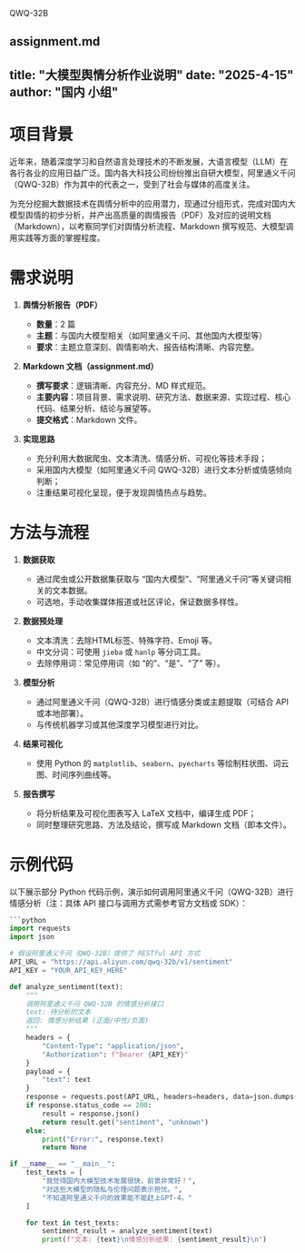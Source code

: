  QWQ-32B 

assignment.md
---
title: "大模型舆情分析作业说明"
date: "2025-4-15"
author: "国内 小组"
---

# 项目背景

近年来，随着深度学习和自然语言处理技术的不断发展，大语言模型（LLM）在各行各业的应用日益广泛。国内各大科技公司纷纷推出自研大模型，阿里通义千问（QWQ-32B）作为其中的代表之一，受到了社会与媒体的高度关注。

为充分挖掘大数据技术在舆情分析中的应用潜力，现通过分组形式，完成对国内大模型舆情的初步分析，并产出高质量的舆情报告（PDF）及对应的说明文档（Markdown），以考察同学们对舆情分析流程、Markdown 撰写规范、大模型调用实践等方面的掌握程度。

# 需求说明

1. **舆情分析报告（PDF）**  
   - **数量**：2 篇  
   - **主题**：与国内大模型相关（如阿里通义千问、其他国内大模型等）  
   - **要求**：主题立意深刻、舆情影响大、报告结构清晰、内容完整。

2. **Markdown 文档（assignment.md）**  
   - **撰写要求**：逻辑清晰、内容充分、MD 样式规范。
   - **主要内容**：项目背景、需求说明、研究方法、数据来源、实现过程、核心代码、结果分析、结论与展望等。
   - **提交格式**：Markdown 文件。

3. **实现思路**  
   - 充分利用大数据爬虫、文本清洗、情感分析、可视化等技术手段；
   - 采用国内大模型（如阿里通义千问 QWQ-32B）进行文本分析或情感倾向判断；
   - 注重结果可视化呈现，便于发现舆情热点与趋势。

# 方法与流程

1. **数据获取**  
   - 通过爬虫或公开数据集获取与 “国内大模型”、“阿里通义千问”等关键词相关的文本数据。
   - 可选地，手动收集媒体报道或社区评论，保证数据多样性。

2. **数据预处理**  
   - 文本清洗：去除HTML标签、特殊字符、Emoji 等。
   - 中文分词：可使用 `jieba` 或 `hanlp` 等分词工具。
   - 去除停用词：常见停用词（如 “的”、“是”、“了” 等）。

3. **模型分析**  
   - 通过阿里通义千问（QWQ-32B）进行情感分类或主题提取（可结合 API 或本地部署）。
   - 与传统机器学习或其他深度学习模型进行对比。

4. **结果可视化**  
   - 使用 Python 的 `matplotlib`、`seaborn`、`pyecharts` 等绘制柱状图、词云图、时间序列曲线等。

5. **报告撰写**  
   - 将分析结果及可视化图表写入 LaTeX 文档中，编译生成 PDF；
   - 同时整理研究思路、方法及结论，撰写成 Markdown 文档（即本文件）。

# 示例代码

以下展示部分 Python 代码示例，演示如何调用阿里通义千问（QWQ-32B）进行情感分析（注：具体 API 接口与调用方式需参考官方文档或 SDK）：

```python
```python
import requests
import json

# 假设阿里通义千问（QWQ-32B）提供了 RESTful API 方式
API_URL = "https://api.aliyun.com/qwq-32b/v1/sentiment"
API_KEY = "YOUR_API_KEY_HERE"

def analyze_sentiment(text):
    """
    调用阿里通义千问 QWQ-32B 的情感分析接口
    text: 待分析的文本
    返回: 情感分析结果 (正面/中性/负面)
    """
    headers = {
        "Content-Type": "application/json",
        "Authorization": f"Bearer {API_KEY}"
    }
    payload = {
        "text": text
    }
    response = requests.post(API_URL, headers=headers, data=json.dumps(payload))
    if response.status_code == 200:
        result = response.json()
        return result.get("sentiment", "unknown")
    else:
        print("Error:", response.text)
        return None

if __name__ == "__main__":
    test_texts = [
        "我觉得国内大模型技术发展很快，前景非常好！",
        "对这些大模型的隐私与伦理问题表示担忧。",
        "不知道阿里通义千问的效果能不能赶上GPT-4。"
    ]

    for text in test_texts:
        sentiment_result = analyze_sentiment(text)
        print(f"文本: {text}\n情感分析结果: {sentiment_result}\n")

